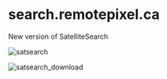 # search.remotepixel.ca
New version of SatelliteSearch

![satsearch](https://user-images.githubusercontent.com/10407788/36308334-3a8a8dc2-12ee-11e8-878a-0b42a9a883bb.jpg)

![satsearch_download](https://user-images.githubusercontent.com/10407788/36308335-3a9d7dd8-12ee-11e8-9159-61c089108478.jpg)
